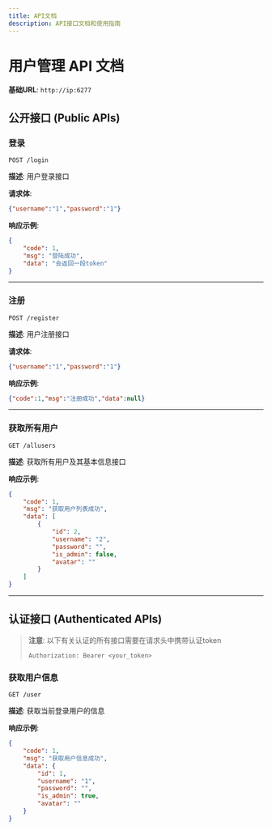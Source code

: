 ```yaml
---
title: API文档
description: API接口文档和使用指南
---
```


# 用户管理 API 文档

**基础URL**: `http://ip:6277`

## 公开接口 (Public APIs)

### 登录
```
POST /login
```

**描述**: 用户登录接口

**请求体**:
```json
{"username":"1","password":"1"}
```

**响应示例**:
```json
{
    "code": 1,
    "msg": "登陆成功",
    "data": "会返回一段token"
}
```

---


### 注册
```
POST /register
```

**描述**: 用户注册接口

**请求体**:
```json
{"username":"1","password":"1"}
```

**响应示例**:
```json
{"code":1,"msg":"注册成功","data":null}
```

---

### 获取所有用户
```
GET /allusers
```

**描述**: 获取所有用户及其基本信息接口

**响应示例**:
```json
{
    "code": 1,
    "msg": "获取用户列表成功",
    "data": [
        {
            "id": 2,
            "username": "2",
            "password": "",
            "is_admin": false,
            "avatar": ""
        }
    ]
}
```

---


## 认证接口 (Authenticated APIs)

> **注意**: 以下有关认证的所有接口需要在请求头中携带认证token
> 
> `Authorization: Bearer <your_token>`

### 获取用户信息
```
GET /user
```

**描述**: 获取当前登录用户的信息

**响应示例**:
```json
{
    "code": 1,
    "msg": "获取用户信息成功",
    "data": {
        "id": 1,
        "username": "1",
        "password": "",
        "is_admin": true,
        "avatar": ""
    }
}
```

